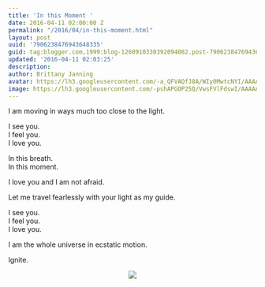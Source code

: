 ```yaml
---
title: 'In this Moment '
date: 2016-04-11 02:00:00 Z
permalink: "/2016/04/in-this-moment.html"
layout: post
uuid: '7906238476943648335'
guid: tag:blogger.com,1999:blog-1260910330392094082.post-7906238476943648335
updated: '2016-04-11 02:03:25'
description: 
author: Brittany Janning
avatar: https://lh3.googleusercontent.com/-a_QFVAQfJ8A/WIy0MwtcNYI/AAAAAAAAAYU/MjTQjocbF6Q/s640/IMG_20170126_093835_269.jpg
image: https://lh3.googleusercontent.com/-pshAPGOP25Q/VwsFVlFdswI/AAAAAAAAAMc/xfNtDD6TGJg/s640/20160410_205326.jpg
---
```


<div class="css-full-post-content js-full-post-content">
<p dir="ltr">I am moving in ways much too close to the light.</p><p dir="ltr">I see you.<br>I feel you.<br>I love you. </p><p dir="ltr">In this breath.<br>In this moment. </p><p dir="ltr">I love you and I am not afraid.</p><p dir="ltr">Let me travel fearlessly with your light as my guide.</p><p dir="ltr">I see you.<br>I feel you.<br>I love you. </p><p dir="ltr">I am the whole universe in ecstatic motion.</p><p dir="ltr">Ignite.</p><div class="separator" style="clear: both; text-align: center;"> <a href="https://lh3.googleusercontent.com/-pshAPGOP25Q/VwsFVlFdswI/AAAAAAAAAMc/xfNtDD6TGJg/s1600/20160410_205326.jpg" imageanchor="1" style="margin-left: 1em; margin-right: 1em;"> <img border="0" src="https://lh3.googleusercontent.com/-pshAPGOP25Q/VwsFVlFdswI/AAAAAAAAAMc/xfNtDD6TGJg/s640/20160410_205326.jpg"> </a> </div>
</div>
